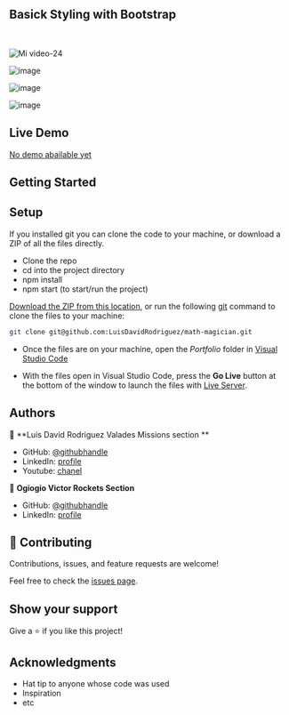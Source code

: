 ## Basick Styling with Bootstrap

<br />

![Mi video-24](https://user-images.githubusercontent.com/105079888/193330528-d76481ac-e2c9-45de-b36b-cd1134675f14.gif)

![image](https://user-images.githubusercontent.com/105079888/193330611-146b6464-b9f2-4251-bd82-0597ff929704.png)

![image](https://user-images.githubusercontent.com/105079888/193330667-054d036f-86ca-4d98-b945-8a16ac253ba7.png)

![image](https://user-images.githubusercontent.com/105079888/193330735-c1c6b0c0-93ca-46c6-a3e2-573e2b3c9e15.png)



## Live Demo
[No demo abailable yet]()


## Getting Started

## Setup
If you installed git you can clone the code to your machine, or download a ZIP of all the files directly.
- Clone the repo
- cd into the project directory
- npm install
- npm start (to start/run the project)

[Download the ZIP from this location](https://github.com/LuisDavidRodriguez/space-travelers-hub-2/archive/refs/heads/development.zip), or run the following [git](https://git-scm.com/downloads)
command to clone the files to your machine:

```bash
git clone git@github.com:LuisDavidRodriguez/math-magician.git
```
- Once the files are on your machine, open the _Portfolio_ folder in [Visual Studio Code](https://code.visualstudio.com/)

- With the files open in Visual Studio Code, press the **Go Live** button at the bottom of the window to launch the files with [Live Server](https://marketplace.visualstudio.com/items?itemName=ritwickdey.LiveServer).




## Authors

👤 **Luis David Rodriguez Valades Missions section **

- GitHub: [@githubhandle](https://github.com/LuisDavidRodriguez)
- LinkedIn: [profile](https://www.linkedin.com/in/luis-david-rodriguez-valades)
- Youtube: [chanel](https://www.youtube.com/channel/UChuA4SgdDYk2DHStsy7HEgQ)

👤 **Ogiogio Victor Rockets Section**

- GitHub: [@githubhandle](https://github.com/ogiogiovictor)
- LinkedIn: [profile]()



## 🤝 Contributing

Contributions, issues, and feature requests are welcome!

Feel free to check the [issues page](../../issues/).

## Show your support

Give a ⭐️ if you like this project!

## Acknowledgments

- Hat tip to anyone whose code was used
- Inspiration
- etc
